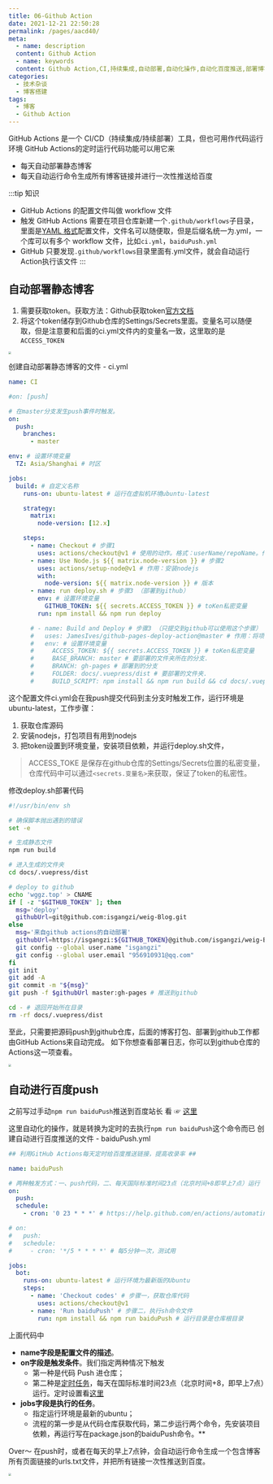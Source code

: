 ```yaml
---
title: 06-Github Action
date: 2021-12-21 22:50:28
permalink: /pages/aacd40/
meta:
  - name: description
  content: Github Action
  - name: keywords
  content: Github Action,CI,持续集成,自动部署,自动化操作,自动化百度推送,部署博客
categories:
  - 技术杂谈
  - 博客搭建
tags:
  - 博客
  - Github Action
---
```

GitHub Actions 是一个 CI/CD（持续集成/持续部署）工具，但也可用作代码运行环境
GitHub Actions的定时运行代码功能可以用它来

- 每天自动部署静态博客
- 每天自动运行命令生成所有博客链接并进行一次性推送给百度



:::tip 知识

- GitHub Actions 的配置文件叫做 workflow 文件
- 触发 GitHub Actions 需要在项目仓库新建一个`.github/workflows`子目录，里面是[YAML 格式](https://xugaoyi.com/pages/4e8444e2d534d14f/)配置文件，文件名可以随便取，但是后缀名统一为.yml，一个库可以有多个 workflow 文件，比如`ci.yml`，`baiduPush.yml`
- GitHub 只要发现`.github/workflows`目录里面有.yml文件，就会自动运行Action执行该文件
:::
​

## 自动部署静态博客

1. 需要获取token。获取方法：Github获取token[官方文档](https://help.github.com/en/articles/creating-a-personal-access-token-for-the-command-line)
1. 将这个token储存到Github仓库的Settings/Secrets里面。变量名可以随便取，但是注意要和后面的ci.yml文件内的变量名一致，这里取的是`ACCESS_TOKEN`

<img src="https://gitee.com/isgangzi/image-store/raw/master/img/1640066693547-996985c9-a355-48c0-b5f4-8e2a6057ee6e.png" style="zoom:33%;" />

创建自动部署静态博客的文件 - ci.yml
```yaml
name: CI

#on: [push]

# 在master分支发生push事件时触发。
on:
  push:
    branches:
      - master

env: # 设置环境变量
  TZ: Asia/Shanghai # 时区

jobs:
  build: # 自定义名称
    runs-on: ubuntu-latest # 运行在虚拟机环境ubuntu-latest

    strategy:
      matrix:
        node-version: [12.x]

    steps:
      - name: Checkout # 步骤1
        uses: actions/checkout@v1 # 使用的动作。格式：userName/repoName。作用：检出仓库，获取源码。 官方actions库：https://github.com/actions
      - name: Use Node.js ${{ matrix.node-version }} # 步骤2
        uses: actions/setup-node@v1 # 作用：安装nodejs
        with:
          node-version: ${{ matrix.node-version }} # 版本
      - name: run deploy.sh # 步骤3 （部署到github）
        env: # 设置环境变量
          GITHUB_TOKEN: ${{ secrets.ACCESS_TOKEN }} # toKen私密变量
        run: npm install && npm run deploy

      # - name: Build and Deploy # 步骤3 （只提交到github可以使用这个步骤）
      #   uses: JamesIves/github-pages-deploy-action@master # 作用：将项目构建和部署到github。 https://github.com/JamesIves/github-pages-deploy-action
      #   env: # 设置环境变量
      #     ACCESS_TOKEN: ${{ secrets.ACCESS_TOKEN }} # toKen私密变量
      #     BASE_BRANCH: master # 要部署的文件夹所在的分支.
      #     BRANCH: gh-pages # 部署到的分支
      #     FOLDER: docs/.vuepress/dist # 要部署的文件夹.
      #     BUILD_SCRIPT: npm install && npm run build && cd docs/.vuepress/dist && echo 'xugaoyi.com' > CNAME && cd - # 部署前要执行的命令（记得cd进入某个目录后，后面要cd -退回开始的目录）
```
这个配置文件ci.yml会在我push提交代码到主分支时触发工作，运行环境是ubuntu-latest，工作步骤：

1. 获取仓库源码
1. 安装nodejs，打包项目有用到nodejs
1. 把token设置到环境变量，安装项目依赖，并运行deploy.sh文件，
> ACCESS_TOKE 是保存在github仓库的Settings/Secrets位置的私密变量，仓库代码中可以通过`<secrets.变量名>`来获取，保证了token的私密性。



修改deploy.sh部署代码
```bash
#!/usr/bin/env sh

# 确保脚本抛出遇到的错误
set -e

# 生成静态文件
npm run build

# 进入生成的文件夹
cd docs/.vuepress/dist

# deploy to github
echo 'wggz.top' > CNAME
if [ -z "$GITHUB_TOKEN" ]; then
  msg='deploy'
  githubUrl=git@github.com:isgangzi/weig-Blog.git
else
  msg='来自github actions的自动部署'
  githubUrl=https://isgangzi:${GITHUB_TOKEN}@github.com/isgangzi/weig-Blog.git
  git config --global user.name "isgangzi"
  git config --global user.email "956910931@qq.com"
fi
git init
git add -A
git commit -m "${msg}"
git push -f $githubUrl master:gh-pages # 推送到github

cd - # 退回开始所在目录
rm -rf docs/.vuepress/dist

```




至此，只需要把源码push到github仓库，后面的博客打包、部署到github工作都由GitHub Actions来自动完成。
如下你想查看部署日志，你可以到github仓库的Actions这一项查看。

<img src="https://gitee.com/isgangzi/image-store/raw/master/img/1640067550957-c2dc49e6-4d72-4d3a-8323-15e869a4a4d0.png" style="zoom:33%;" />



## 自动进行百度push
之前写过手动`npm run baiduPush`推送到百度站长
看 ☞ [这里](https://www.yuque.com/wgg/jszt/wxy5ui)

这里自动化的操作，就是转换为定时的去执行`npm run baiduPush`这个命令而已
创建自动进行百度推送的文件 - baiduPush.yml

```yaml
## 利用GitHub Actions每天定时给百度推送链接，提高收录率 ##

name: baiduPush

# 两种触发方式：一、push代码，二、每天国际标准时间23点（北京时间+8即早上7点）运行
on:
  push:
  schedule:
    - cron: '0 23 * * *' # https://help.github.com/en/actions/automating-your-workflow-with-github-actions/events-that-trigger-workflows#scheduled-events-schedule

# on:
#   push:
#   schedule:
#     - cron: '*/5 * * * *' # 每5分钟一次，测试用

jobs:
  bot:
    runs-on: ubuntu-latest # 运行环境为最新版的Ubuntu
    steps:
      - name: 'Checkout codes' # 步骤一，获取仓库代码
        uses: actions/checkout@v1
      - name: 'Run baiduPush' # 步骤二，执行sh命令文件
        run: npm install && npm run baiduPush # 运行目录是仓库根目录
```
上面代码中

- **name字段是配置文件的描述**。
- **on字段是触发条件**。我们指定两种情况下触发
   - 第一种是代码 Push 进仓库；
   - 第二种是[定时任务](https://help.github.com/en/actions/automating-your-workflow-with-github-actions/events-that-trigger-workflows#scheduled-events-schedule)，每天在国际标准时间23点（北京时间+8，即早上7点）运行。定时设置看[这里](https://help.github.com/en/actions/automating-your-workflow-with-github-actions/events-that-trigger-workflows#scheduled-events-schedule)
- **jobs字段是执行的任务**。
   - 指定运行环境是最新的ubuntu；
   - 流程的第一步是从代码仓库获取代码，第二步运行两个命令，先安装项目依赖，再运行写在package.json的baiduPush命令。**

Over～
在push时，或者在每天的早上7点钟，会自动运行命令生成一个包含博客所有页面链接的urls.txt文件，并把所有链接一次性推送到百度。

<img src="https://gitee.com/isgangzi/image-store/raw/master/img/1640067908289-5cb1181e-035c-4d59-85a9-25e8e3f351fa.png" style="zoom:33%;" />

